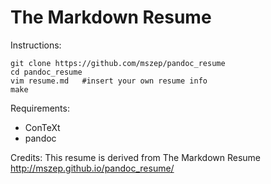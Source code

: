 The Markdown Resume
===================

Instructions:

    git clone https://github.com/mszep/pandoc_resume
    cd pandoc_resume
    vim resume.md   #insert your own resume info
    make

Requirements:

 * ConTeXt
 * pandoc

Credits:
This resume is derived from The Markdown Resume http://mszep.github.io/pandoc_resume/ 
